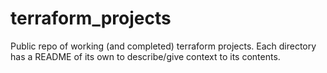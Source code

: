 # terraform_projects
Public repo of working (and completed) terraform projects. Each directory has a README of its own to describe/give context to its contents.
